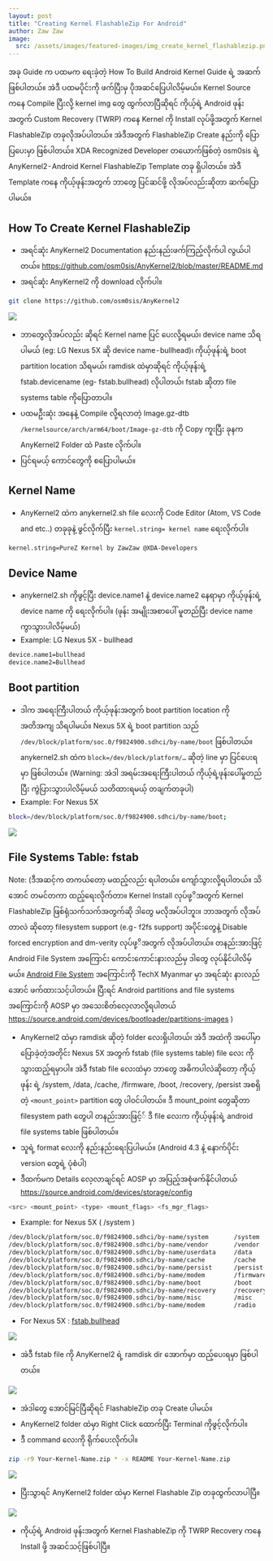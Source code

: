 ```yaml
---
layout: post
title: "Creating Kernel FlashableZip For Android"
author: Zaw Zaw
image:
  src: /assets/images/featured-images/img_create_kernel_flashablezip.png
---
```


အခု Guide က ပထမက ရေးခဲ့တဲ့ How To Build Android Kernel Guide ရဲ့ အဆက်ဖြစ်ပါတယ်။ အဲဒီ ပထမပိုင်းကို ဖက်ပြီးမှ ပိုအဆင်ပြေပါလိမ့်မယ်။ Kernel Source ကနေ Compile ပြီးလို့ kernel img တွေ ထွက်လာပြီဆိုရင် ကိုယ့်ရဲ့ Android ဖုန်းအတွက် Custom Recovery (TWRP) ကနေ Kernel ကို Install လုပ်ဖို့အတွက် Kernel FlashableZip တခုလိုအပ်ပါတယ်။ အဲဒီအတွက် FlashableZip Create နည်းကို ပြောပြပေးမှာ ဖြစ်ပါတယ်။ XDA Recognized Developer တယောက်ဖြစ်တဲ့ osm0sis ရဲ့ AnyKernel2 - Android Kernel FlashableZip Template တခု ရှိပါတယ်။ အဲဒီ Template ကနေ ကိုယ့်ဖုန်းအတွက် ဘာတွေ ပြင်ဆင်ဖို့ လိုအပ်လည်းဆိုတာ ဆက်ပြောပါမယ်။

## How To Create Kernel FlashableZip

- အရင်ဆုံး AnyKernel2 Documentation နည်းနည်းဖက်ကြည့်လိုက်ပါ လွယ်ပါတယ်။
https://github.com/osm0sis/AnyKernel2/blob/master/README.md
- အရင်ဆုံး AnyKernel2 ကို download လိုက်ပါ။

```sh
git clone https://github.com/osm0sis/AnyKernel2
```

<img src="https://cdn-images-1.medium.com/max/800/1*Mtv_oPxSpkJTmqM0reuQjA.png" />

- ဘာတွေလိုအပ်လည်း ဆိုရင် Kernel name ပြင် ပေးလို့ရမယ်၊ device name သိရပါမယ် (eg: LG Nexus 5X ဆို device name - bullhead)၊ ကိုယ့်ဖုန်းရဲ့ boot partition location သိရမယ်၊ ramdisk ထဲမှာဆိုရင် ကိုယ့်ဖုန်းရဲ့ fstab.devicename (eg- fstab.bullhead) လိုပါတယ်၊ fstab ဆိုတာ file systems table ကိုပြောတာပါ။
- ပထမဦးဆုံး အနေနဲ့ Compile လို့ရလာတဲ့ Image.gz-dtb `/kernelsource/arch/arm64/boot/Image-gz-dtb` ကို Copy ကူးပြီး ခုနက AnyKernel2 Folder ထဲ Paste လိုက်ပါ။
- ပြင်ရမယ့် ကောင်တွေကို စပြောပါမယ်။

## Kernel Name

- AnyKernel2 ထဲက anykernel2.sh file လေးကို Code Editor (Atom, VS Code and etc..) တခုခုနဲ့ ဖွင်လိုက်ပြီး `kernel.string= kernel name` ရေးလိုက်ပါ။

```sh
kernel.string=PureZ Kernel by ZawZaw @XDA-Developers
```

## Device Name

- anykernel2.sh ကိုဖွင့်ပြီး device.name1 နဲ့ device.name2 နေရာမှာ ကိုယ့်ဖုန်းရဲ့ device name ကို ရေးလိုက်ပါ။ (ဖုန်း အမျိုးအစာပေါ် မူတည်ပြီး device name ကွာသွားပါလိမ့်မယ်)
- Example: LG Nexus 5X - bullhead

```sh
device.name1=bullhead
device.name2=Bullhead
```

## Boot partition

- ဒါက အရေးကြီးပါတယ် ကိုယ့်ဖုန်းအတွက် boot partition location ကို အတိအကျ သိရပါမယ်။ Nexus 5X ရဲ့ boot partition သည် `/dev/block/platform/soc.0/f9824900.sdhci/by-name/boot` ဖြစ်ပါတယ်။ anykernel2.sh ထဲက `block=/dev/block/platform/…` ဆိုတဲ့ line မှာ ပြင်ပေးရမှာ ဖြစ်ပါတယ်။
(Warning: အဲဒါ အရမ်းအရေးကြီးပါတယ် ကိုယ့်ရဲ့ဖုန်းပေါ်မှုတည်ပြီး ကွဲပြားသွားပါလိမ့်မယ် သတိထားရမယ့် တချက်တခုပါ)
- Example: For Nexus 5X

```sh
block=/dev/block/platform/soc.0/f9824900.sdhci/by-name/boot;
```

<img src= "https://cdn-images-1.medium.com/max/800/1*Q6PUEF1pMX8yrFjEVcjv7Q.png" />

## File Systems Table: fstab

Note: (ဒီအဆင့်က တကယ်တော့ မထည့်လည်း ရပါတယ်။ ကျော်သွားလို့ရပါတယ်။ သိအောင် တမင်တကာ ထည့်ရေးလိုက်တာ။ Kernel Install လုပ်ဖု့ိအတွက် Kernel FlashableZip ဖြစ်ရုံသက်သက်အတွက်ဆို ဒါတွေ မလိုအပ်ပါဘူး။ ဘာအတွက် လိုအပ်တာလဲ ဆိုတော့ filesystem support (e.g - f2fs support) အပိုင်းတွေနဲ့ Disable forced encryption and dm-verity လုပ်ဖု့ိအတွက် လိုအပ်ပါတယ်။ တနည်းအားဖြင့် Android File System အကြောင်း ကောင်းကောင်းနားလည်မှ ဒါတွေ လုပ်နိုင်ပါလိမ့်မယ်။ [Android File System](http://techx.com.mm/features/249-things-to-know-about-android-file-system) အကြောင်းကို TechX Myanmar မှာ အရင်ဆုံး နားလည်အောင် ဖက်ထားသင့်ပါတယ်။ ပြီးရင် Android partitions and file systems အကြောင်းကို AOSP မှာ အသေးစိတ်လေ့လာလို့ရပါတယ် https://source.android.com/devices/bootloader/partitions-images
)
- AnyKernel2 ထဲမှာ ramdisk ဆိုတဲ့ folder လေးရှိပါတယ်၊ အဲဒီ အထဲကို အပေါ်မှာပြောခဲ့တဲ့အတိုင်း Nexus 5X အတွက် fstab (file systems table) file လေး ကို သွားထည့်ရမှာပါ။ အဲဒီ fstab file လေးထဲမှာ ဘာတွေ အဓိကပါလဲဆိုတော့ ကိုယ့်ဖုန်း ရဲ့ /system, /data, /cache, /firmware, /boot, /recovery, /persist အစရှိတဲ့ `<mount_point>` partition တွေ ပါဝင်ပါတယ်။ ဒီ mount_point တွေဆိုတာ filesystem path တွေပါ တနည်းအားဖြင့်် ဒီ file လေးက ကိုယ့်ဖုန်းရဲ့ android file systems table ဖြစ်ပါတယ်။
- သူရဲ့ format လေးကို နည်းနည်းရေးပြပါမယ်။ (Android 4.3 နဲ့ နောက်ပိုင်း version တွေရဲ့ ပုံစံပါ)
- ဒီထက်မက Details လေ့လာချင်ရင် AOSP မှာ အပြည့်အစုံဖက်နိုင်ပါတယ် https://source.android.com/devices/storage/config

```sh
<src> <mount_point> <type> <mount_flags> <fs_mgr_flags>
```

- Example: for Nexus 5X ( /system )

```sh
/dev/block/platform/soc.0/f9824900.sdhci/by-name/system       /system         ext4    ro,barrier=1,inode_readahead_blks=8                             wait,verify=/dev/block/platform/soc.0/f9824900.sdhci/by-name/metadata
/dev/block/platform/soc.0/f9824900.sdhci/by-name/vendor       /vendor         ext4    ro,barrier=1,inode_readahead_blks=8                             wait,verify=/dev/block/platform/soc.0/f9824900.sdhci/by-name/metadata
/dev/block/platform/soc.0/f9824900.sdhci/by-name/userdata     /data           ext4    noatime,nosuid,nodev,barrier=1,data=ordered,nomblk_io_submit,noauto_da_alloc,errors=panic,inode_readahead_blks=8 wait,check,forcefdeorfbe=/dev/block/platform/soc.0/f9824900.sdhci/by-name/metadata
/dev/block/platform/soc.0/f9824900.sdhci/by-name/cache        /cache          ext4    noatime,nosuid,nodev,barrier=1,data=ordered,nomblk_io_submit,noauto_da_alloc,errors=panic wait,check
/dev/block/platform/soc.0/f9824900.sdhci/by-name/persist      /persist        ext4    noatime,nosuid,nodev,barrier=1,data=ordered,nodelalloc,nomblk_io_submit,errors=panic wait,notrim
/dev/block/platform/soc.0/f9824900.sdhci/by-name/modem        /firmware       vfat    ro,shortname=lower,uid=1000,gid=1000,dmask=227,fmask=337,context=u:object_r:firmware_file:s0        wait
/dev/block/platform/soc.0/f9824900.sdhci/by-name/boot         /boot           emmc    defaults                                                        defaults
/dev/block/platform/soc.0/f9824900.sdhci/by-name/recovery     /recovery       emmc    defaults                                                        defaults
/dev/block/platform/soc.0/f9824900.sdhci/by-name/misc         /misc           emmc    defaults                                                        defaults
/dev/block/platform/soc.0/f9824900.sdhci/by-name/modem        /radio          emmc    defaults               
```

- For Nexus 5X : [fstab.bullhead](https://android.googlesource.com/device/lge/bullhead/+/oreo-r6-release/fstab.bullhead)

<img src="https://cdn-images-1.medium.com/max/800/1*8d91QeQy0FkwzDb81utVWg.png" />

- အဲဒီ fstab file ကို AnyKernel2 ရဲ့ ramdisk dir အောက်မှာ ထည့်ပေးရမှာ ဖြစ်ပါတယ်။

<img src="https://cdn-images-1.medium.com/max/800/1*HS3KrXSTkWsBI-j1jUFnQQ.png" />

- အဲဒါတွေ အောင်မြင်ပြီဆိုရင် FlashableZip တခု Create ပါမယ်။
- AnyKernel2 folder ထဲမှာ Right Click ထောက်ပြီး Terminal ကိုဖွင့်လိုက်ပါ။
- ဒီ command လေးကို ရိုက်ပေးလိုက်ပါ။

```sh
zip -r9 Your-Kernel-Name.zip * -x README Your-Kernel-Name.zip
```

<img src="https://cdn-images-1.medium.com/max/800/1*o_Sz0SNsQvZIo0UB8oCrSA.png" />

- ပြီးသွာရင် AnyKernel2 folder ထဲမှာ Kernel Flashable Zip တခုထွက်လာပါပြီ။

<img src="https://cdn-images-1.medium.com/max/800/1*9pYZldzILwgx7FvJJbGD-A.png" />

- ကိုယ့်ရဲ့ Android ဖုန်းအတွက် Kernel FlashableZip ကို TWRP Recovery ကနေ Install ဖို့ အဆင်သင့်ဖြစ်ပါပြီ။
